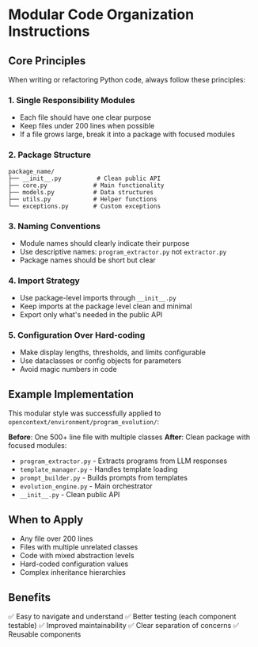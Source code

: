 # Modular Code Organization Instructions

## Core Principles

When writing or refactoring Python code, always follow these principles:

### 1. Single Responsibility Modules
- Each file should have one clear purpose
- Keep files under 200 lines when possible
- If a file grows large, break it into a package with focused modules

### 2. Package Structure
```
package_name/
├── __init__.py          # Clean public API
├── core.py             # Main functionality
├── models.py           # Data structures
├── utils.py            # Helper functions
└── exceptions.py       # Custom exceptions
```

### 3. Naming Conventions
- Module names should clearly indicate their purpose
- Use descriptive names: `program_extractor.py` not `extractor.py`
- Package names should be short but clear

### 4. Import Strategy
- Use package-level imports through `__init__.py`
- Keep imports at the package level clean and minimal
- Export only what's needed in the public API

### 5. Configuration Over Hard-coding
- Make display lengths, thresholds, and limits configurable
- Use dataclasses or config objects for parameters
- Avoid magic numbers in code

## Example Implementation

This modular style was successfully applied to `opencontext/environment/program_evolution/`:

**Before**: One 500+ line file with multiple classes
**After**: Clean package with focused modules:
- `program_extractor.py` - Extracts programs from LLM responses
- `template_manager.py` - Handles template loading
- `prompt_builder.py` - Builds prompts from templates
- `evolution_engine.py` - Main orchestrator
- `__init__.py` - Clean public API

## When to Apply
- Any file over 200 lines
- Files with multiple unrelated classes
- Code with mixed abstraction levels
- Hard-coded configuration values
- Complex inheritance hierarchies

## Benefits
✅ Easy to navigate and understand
✅ Better testing (each component testable)
✅ Improved maintainability
✅ Clear separation of concerns
✅ Reusable components
